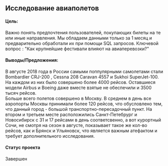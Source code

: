 ## Исследование авиаполетов

#### Цель:
Важно понять предпочтения пользователей, покупающих билеты на те или иные направления. Мы обладаем данными только за 1 месяц и предварительно обработали их при помощи SQL запросов. Ключевой вопрос : "Как крупнейшие фестивали влияют на авиаперевозки?"
#### Выводы/Предложения:
В августе 2018 года в России самыми поппулярными самолетами стали Bombardier CRJ-200 , Cessna 208 Caravan    4557 и  Sukhoi SuperJet-100. На каждом из них было совершено более 4000 рейсов. Оставшиеся модели Airbus и Boeing даже вместе взятые не обеспечили и 3500 тысяч рейсов.  
Больше всего полетов совершено в Москву. В среднем в день все аэропорты Москвы принимали более 120 рейсов, что обусловлено тем, что данный город - большой транспортно-пересадочный пункт. На втором и третьем месте расположились Санкт-Петебрург и Новосибирск с 31 и 17 рейсами в день соответсвенно, а вот курортный Сочи, не смотря на сезон в августе, показывает такое же кол-во рейсов, как и Брянск и Ульяновск, что является важным атефактом и требует дополнительного исследования.
#### Статус проекта
Завершен
